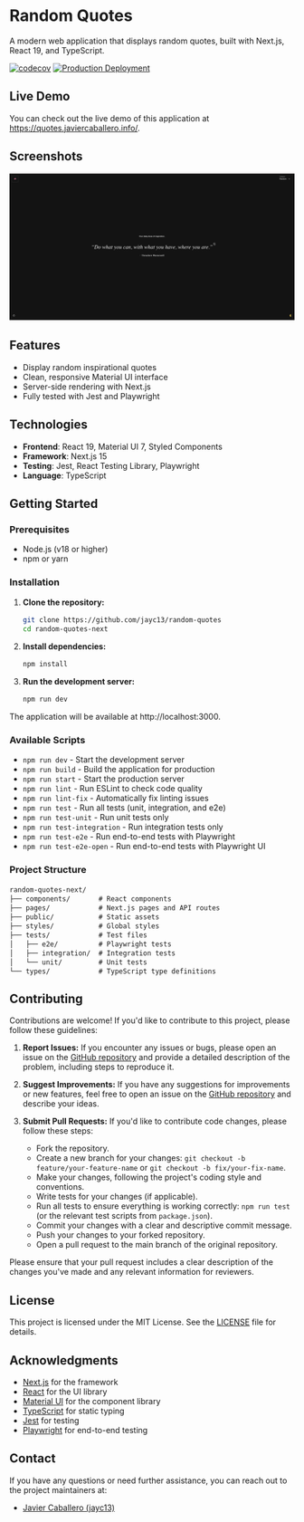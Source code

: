 # Random Quotes

A modern web application that displays random quotes, built with Next.js, React 19, and TypeScript.

[![codecov](https://codecov.io/gh/jayc13/random-quotes/graph/badge.svg?token=rofYF5rEBI)](https://codecov.io/gh/jayc13/random-quotes)
[![Production Deployment](https://github.com/jayc13/random-quotes/actions/workflows/prod-deployment.yml/badge.svg)](https://github.com/jayc13/random-quotes/actions/workflows/prod-deployment.yml)

## Live Demo

You can check out the live demo of this application at https://quotes.javiercaballero.info/.

## Screenshots

![Home Page](screenshots/home.png)

## Features

- Display random inspirational quotes
- Clean, responsive Material UI interface
- Server-side rendering with Next.js
- Fully tested with Jest and Playwright

## Technologies

- **Frontend**: React 19, Material UI 7, Styled Components
- **Framework**: Next.js 15
- **Testing**: Jest, React Testing Library, Playwright
- **Language**: TypeScript

## Getting Started

### Prerequisites

- Node.js (v18 or higher)
- npm or yarn

### Installation

1. **Clone the repository:**

    ```bash
    git clone https://github.com/jayc13/random-quotes
    cd random-quotes-next
    ```

2. **Install dependencies:**

   ```bash
   npm install
   ```

3. **Run the development server:**

   ```bash
   npm run dev
   ```

The application will be available at http://localhost:3000.

### Available Scripts

* `npm run dev` - Start the development server
* `npm run build` - Build the application for production
* `npm run start` - Start the production server
* `npm run lint` - Run ESLint to check code quality
* `npm run lint-fix` - Automatically fix linting issues
* `npm run test` - Run all tests (unit, integration, and e2e)
* `npm run test-unit` - Run unit tests only
* `npm run test-integration` - Run integration tests only
* `npm run test-e2e` - Run end-to-end tests with Playwright
* `npm run test-e2e-open` - Run end-to-end tests with Playwright UI

### Project Structure

```
random-quotes-next/
├── components/       # React components
├── pages/            # Next.js pages and API routes
├── public/           # Static assets
├── styles/           # Global styles
├── tests/            # Test files
│   ├── e2e/          # Playwright tests
│   ├── integration/  # Integration tests
│   └── unit/         # Unit tests
└── types/            # TypeScript type definitions
```

## Contributing

Contributions are welcome! If you'd like to contribute to this project, please follow these guidelines:

1. **Report Issues:** If you encounter any issues or bugs, please open an issue on the [GitHub repository](https://github.com/jayc13/random-quotes/issues) and provide a detailed description of the problem, including steps to reproduce it.

2. **Suggest Improvements:** If you have any suggestions for improvements or new features, feel free to open an issue on the [GitHub repository](https://github.com/jayc13/random-quotes/issues) and describe your ideas.

3. **Submit Pull Requests:** If you'd like to contribute code changes, please follow these steps:

   - Fork the repository.
   - Create a new branch for your changes: `git checkout -b feature/your-feature-name` or
     `git checkout -b fix/your-fix-name`.
   - Make your changes, following the project's coding style and conventions.
   - Write tests for your changes (if applicable).
   - Run all tests to ensure everything is working correctly: `npm run test` (or the relevant test scripts from
     `package.json`).
   - Commit your changes with a clear and descriptive commit message.
   - Push your changes to your forked repository.
   - Open a pull request to the main branch of the original repository.

Please ensure that your pull request includes a clear description of the changes you've made and any relevant information for reviewers.

## License

This project is licensed under the MIT License. See the [LICENSE](LICENSE) file for details.

## Acknowledgments

- [Next.js](https://nextjs.org/) for the framework
- [React](https://reactjs.org/) for the UI library
- [Material UI](https://mui.com/) for the component library
- [TypeScript](https://www.typescriptlang.org/) for static typing
- [Jest](https://jestjs.io/) for testing
- [Playwright](https://playwright.dev/) for end-to-end testing

## Contact

If you have any questions or need further assistance, you can reach out to the project maintainers at:

- [Javier Caballero (jayc13)](https://github.com/jayc13)